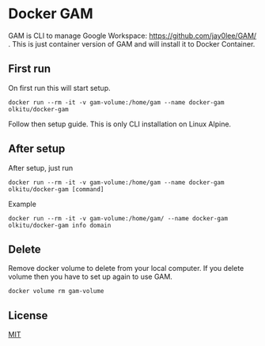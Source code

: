 # Docker GAM

GAM is CLI to manage Google Workspace: https://github.com/jay0lee/GAM/ . This is just container version of GAM and will install it to Docker Container.

## First run

On first run this will start setup.

```
docker run --rm -it -v gam-volume:/home/gam --name docker-gam olkitu/docker-gam
```

Follow then setup guide. This is only CLI installation on Linux Alpine.

## After setup

After setup, just run 

```
docker run --rm -it -v gam-volume:/home/gam --name docker-gam olkitu/docker-gam [command]
```

Example

```
docker run --rm -it -v gam-volume:/home/gam/ --name docker-gam olkitu/docker-gam info domain
```

## Delete

Remove docker volume to delete from your local computer. If you delete volume then you have to set up again to use GAM.

```
docker volume rm gam-volume
```

## License

[MIT](https://github.com/olkitu/docker-gam/blob/main/LICENSE)